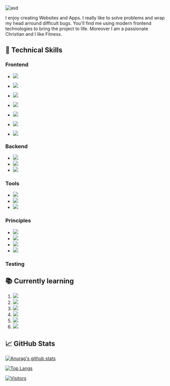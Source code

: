 ![asd](https://user-images.githubusercontent.com/45995648/148986147-8f6fc7d1-410a-401c-9ca9-df7ed7552486.png)

I enjoy creating Websites and Apps. I really like to solve problems and wrap my head arround difficult bugs. You'll find me using modern frontend technologies to bring the project to life. Moreover I am a passionate Christian and I like Fitness.

## 💼 Technical Skills

### Frontend

- ![](https://img.shields.io/badge/Style-HTML5-informational?style=flat&logo=HTML5&color=E34F26)
- ![](https://img.shields.io/badge/Style-CSS3-informational?style=flat&logo=CSS3&color=1572B6)
- ![](https://img.shields.io/badge/Style-SASS-informational?style=flat&logo=SASS&color=cc6598)
- ![](https://img.shields.io/badge/Style-Bootstrap-informational?style=flat&logo=Bootstrap&color=7952B3)

- ![](https://img.shields.io/badge/Code-JavaScript-informational?style=flat&logo=JavaScript&color=F7DF1E)
- ![](https://img.shields.io/badge/Code-React-informational?style=flat&logo=react&color=61DAFB)
- ![](https://img.shields.io/badge/Code-Swift-informational?style=flat&logo=Swift&color=ef5238)


### Backend

- ![](https://img.shields.io/badge/Code-NodeJS-informational?style=flat&logo=Node&color=82bb01)
- ![](https://img.shields.io/badge/Code-ExpressJS-informational?style=flat&logo=Express&color=333)
- ![](https://img.shields.io/badge/Database-MongoDB-informational?style=flat&logo=MongoDB&color=47a248)


### Tools

- ![](https://img.shields.io/badge/Tools-GitHub-informational?style=flat&logo=GitHub&color=181717)
- ![](https://img.shields.io/badge/Tools-NPM-informational?style=flat&logo=NPM&color=CB3837)
- ![](https://img.shields.io/badge/Tools-Netlify-informational?style=flat&logo=netlify&color=00C7B7)

### Principles 

- ![](https://img.shields.io/badge/Principles-OOP-informational?style=flat&logo=OOP&color=333)
- ![](https://img.shields.io/badge/Principles-DRY-informational?style=flat&logo=DRY&color=333)
- ![](https://img.shields.io/badge/Principles-ResponsiveDesign-informational?style=flat&logo=DRY&color=333)
- ![](https://img.shields.io/badge/Principles-MobileFirstDesign-informational?style=flat&logo=DRY&color=333)

### Testing



## 📚 Currently learning 

1. ![](https://img.shields.io/badge/Testing-Jasmine-informational?style=flat&logo=Jasmine&color=8b4182)
2. ![](https://img.shields.io/badge/Tools-Git-informational?style=flat&logo=Git&color=F05032)
3. ![](https://img.shields.io/badge/Principles-CleanCode-informational?style=flat&logo=CleanCode&color=333)
4. ![](https://img.shields.io/badge/Principles-Scrum-informational?style=flat&logo=Scrum&color=333)
5. ![](https://img.shields.io/badge/Code-ReactNative-informational?style=flat&logo=react-native&color=06BCEE)
6.  ![](https://img.shields.io/badge/Code-ReactRedux-informational?style=flat&logo=Redux&color=7850B7)

## 📈 GitHub Stats 

[![Anurag's github stats](https://github-readme-stats.vercel.app/api?username=maxschneidercodes)](https://github.com/maxschneidercodes)

[![Top Langs](https://github-readme-stats.vercel.app/api/top-langs/?username=maxschneidercodes&layout=compact)](https://github.com/maxschneidercodes)

[![Visitors](https://visitor-badge.glitch.me/badge?page_id=maxschneidercodes.maxschneidercodes)](https://maxschneidercodes.netlify.app/)
